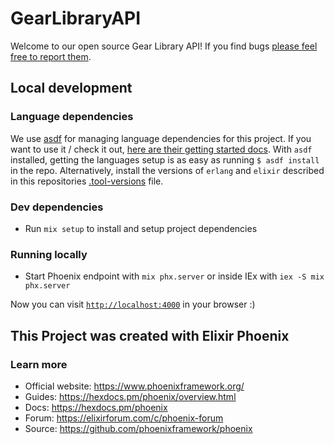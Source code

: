 # GearLibraryAPI

Welcome to our open source Gear Library API! If you find bugs [please feel free to report them][bugs].

## Local development

### Language dependencies
We use [asdf][asdf] for managing language dependencies for this project. If you want to use it / check it out, [here are their getting started docs][asdf-setup]. With `asdf` installed, getting the languages setup is as easy as running `$ asdf install` in the repo. Alternatively, install the versions of `erlang` and `elixir` described in this repositories [.tool-versions][tool-versions] file.

### Dev dependencies

* Run `mix setup` to install and setup project dependencies

### Running locally
* Start Phoenix endpoint with `mix phx.server` or inside IEx with `iex -S mix phx.server`

Now you can visit [`http://localhost:4000`](http://localhost:4000) in your browser :)


## This Project was created with Elixir Phoenix
### Learn more

  * Official website: https://www.phoenixframework.org/
  * Guides: https://hexdocs.pm/phoenix/overview.html
  * Docs: https://hexdocs.pm/phoenix
  * Forum: https://elixirforum.com/c/phoenix-forum
  * Source: https://github.com/phoenixframework/phoenix

[asdf]: https://asdf-vm.com/
[asdf-setup]: https://asdf-vm.com/guide/getting-started.html
[bugs]: https://github.com/G-and-Q-Creations/gear-library-api/issues/new
[tool-versions]: .tool-versions
